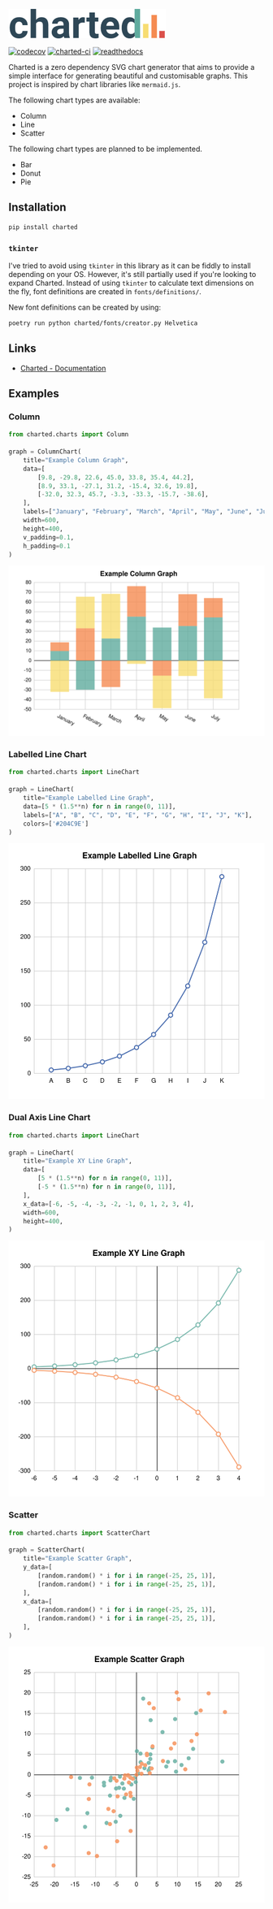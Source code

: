 ![charted-logo](https://github.com/marzukia/charted/blob/main/docs/_static/charted-logo.png?raw=true)

[![codecov](https://codecov.io/github/marzukia/charted/graph/badge.svg?token=X5HJF0R2FJ)](https://codecov.io/github/marzukia/charted) [![charted-ci](https://github.com/marzukia/charted/actions/workflows/ci.yml/badge.svg)](https://github.com/marzukia/charted/actions/workflows/ci.yml) [![readthedocs](https://readthedocs.org/projects/charted-py/badge/?version=latest)](https://charted-py.readthedocs.io/en/latest/?badge=latest)

Charted is a zero dependency SVG chart generator that aims to provide a simple interface for generating beautiful and customisable graphs. This project is inspired by chart libraries like `mermaid.js`.

The following chart types are available:

- Column
- Line
- Scatter

The following chart types are planned to be implemented.

- Bar
- Donut
- Pie

## Installation

```sh
pip install charted
```

### `tkinter`

I've tried to avoid using `tkinter` in this library as it can be fiddly to install depending on your OS. However, it's still partially used if you're looking to expand Charted. Instead of using `tkinter` to calculate text dimensions on the fly, font definitions are created in `fonts/definitions/`.

New font definitions can be created by using:

```sh
poetry run python charted/fonts/creator.py Helvetica
```

## Links

- [Charted - Documentation](https://charted-py.readthedocs.io/en/latest/genindex.html)

## Examples

### Column

```py
from charted.charts import Column

graph = ColumnChart(
    title="Example Column Graph",
    data=[
        [9.8, -29.8, 22.6, 45.0, 33.8, 35.4, 44.2],
        [8.9, 33.1, -27.1, 31.2, -15.4, 32.6, 19.8],
        [-32.0, 32.3, 45.7, -3.3, -33.3, -15.7, -38.6],
    ],
    labels=["January", "February", "March", "April", "May", "June", "July"],
    width=600,
    height=400,
    v_padding=0.1,
    h_padding=0.1
)
```

![](https://raw.githubusercontent.com/marzukia/charted/main/docs/examples/column.svg)

### Labelled Line Chart

```py
from charted.charts import LineChart

graph = LineChart(
    title="Example Labelled Line Graph",
    data=[5 * (1.5**n) for n in range(0, 11)],
    labels=["A", "B", "C", "D", "E", "F", "G", "H", "I", "J", "K"],
    colors=['#204C9E']
)
```

![](https://raw.githubusercontent.com/marzukia/charted/main/docs/examples/line.svg)

### Dual Axis Line Chart

```py
from charted.charts import LineChart

graph = LineChart(
    title="Example XY Line Graph",
    data=[
        [5 * (1.5**n) for n in range(0, 11)],
        [-5 * (1.5**n) for n in range(0, 11)],
    ],
    x_data=[-6, -5, -4, -3, -2, -1, 0, 1, 2, 3, 4],
    width=600,
    height=400,
)
```

![](https://raw.githubusercontent.com/marzukia/charted/main/docs/examples/xy_line.svg)

### Scatter

```py
from charted.charts import ScatterChart

graph = ScatterChart(
    title="Example Scatter Graph",
    y_data=[
        [random.random() * i for i in range(-25, 25, 1)],
        [random.random() * i for i in range(-25, 25, 1)],
    ],
    x_data=[
        [random.random() * i for i in range(-25, 25, 1)],
        [random.random() * i for i in range(-25, 25, 1)],
    ],
)
```

![](https://raw.githubusercontent.com/marzukia/charted/main/docs/examples/scatter.svg)
